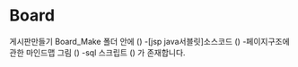 # Board
 게시판만들기
 Board_Make 폴더 안에 ()
   -[jsp java서블릿]소스코드 ()
   -페이지구조에 관한 마인드맵 그림 () 
   -sql 스크립트 ()
 가 존재합니다.
